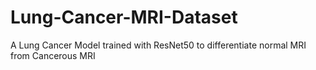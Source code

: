 # Lung-Cancer-MRI-Dataset
A Lung Cancer Model trained with ResNet50 to differentiate normal MRI from Cancerous MRI
